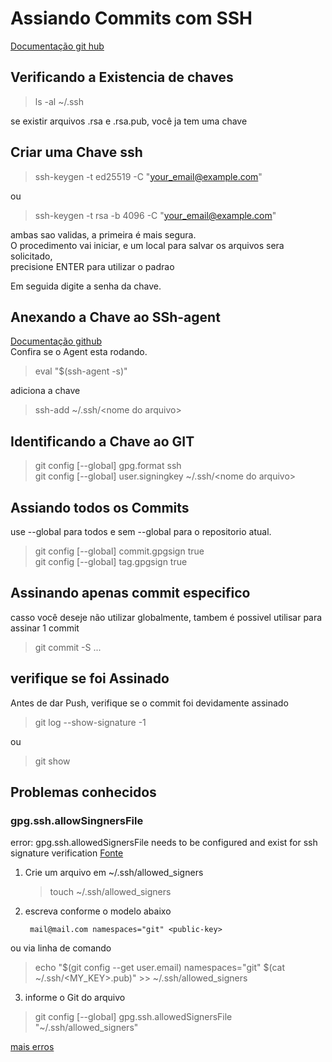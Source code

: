 # Assiando Commits com SSH
[Documentação git hub](https://docs.github.com/pt/authentication/connecting-to-github-with-ssh/checking-for-existing-ssh-keys)


## Verificando a Existencia de chaves 
>ls -al ~/.ssh

se existir arquivos .rsa e .rsa.pub, você ja tem uma chave

## Criar uma Chave ssh
> ssh-keygen -t ed25519 -C "your_email@example.com"

ou
> ssh-keygen -t rsa -b 4096 -C "your_email@example.com"

ambas sao validas, a primeira é mais segura.  
O procedimento vai iniciar, e um local para salvar os arquivos sera solicitado,\
precisione ENTER para utilizar o padrao

Em seguida digite a senha da chave.

## Anexando a Chave ao SSh-agent
[Documentação github](https://docs.github.com/pt/authentication/connecting-to-github-with-ssh/generating-a-new-ssh-key-and-adding-it-to-the-ssh-agent)  
Confira se o Agent esta rodando.
>eval "$(ssh-agent -s)"

adiciona a chave
>ssh-add ~/.ssh/\<nome do arquivo>

## Identificando a Chave ao GIT
> git config [--global] gpg.format ssh  
> git config [--global] user.signingkey ~/.ssh/\<nome do arquivo>


## Assiando todos os Commits
use --global para todos e sem --global para o repositorio atual.
>git config [--global] commit.gpgsign true  
>git config [--global] tag.gpgsign true



## Assinando apenas commit especifico
casso você deseje não utilizar globalmente, tambem é possivel utilisar para assinar 1 commit
> git commit -S  ...

## verifique se foi Assinado 
Antes  de dar Push, verifique se o commit foi devidamente assinado
> git log --show-signature -1  

ou  

> git show

## Problemas conhecidos
### gpg.ssh.allowSingnersFile
error: gpg.ssh.allowedSignersFile needs to be configured and exist for ssh signature verification
[Fonte](https://docs.gitlab.com/ee/user/project/repository/ssh_signed_commits/)

1. Crie um arquivo em ~/.ssh/allowed_signers
    > touch ~/.ssh/allowed_signers
2. escreva conforme o modelo abaixo
    ```
     mail@mail.com namespaces="git" <public-key>
     ```
ou via linha de comando
> echo "\$(git config --get user.email) namespaces=\"git\" $(cat ~/.ssh/<MY_KEY>.pub)" >> ~/.ssh/allowed_signers

3. informe o Git do arquivo
> git config [--global] gpg.ssh.allowedSignersFile "~/.ssh/allowed_signers"


[mais erros](https://calebhearth.com/sign-git-with-ssh)
    